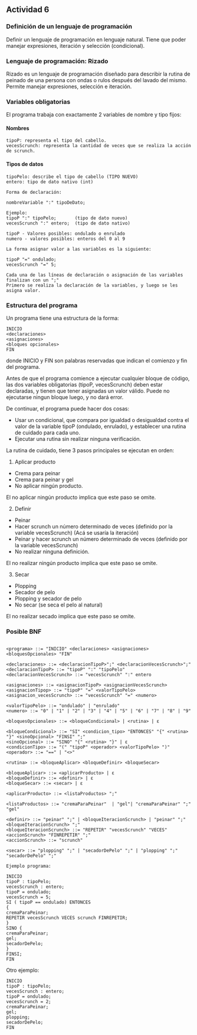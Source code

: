 ## Actividad 6

### Definición de un lenguaje de programación

Definir un lenguaje de programación en lenguaje natural. Tiene que poder manejar expresiones, iteración y selección (condicional).

### Lenguaje de programación: Rizado

Rizado es un lenguaje de programación diseñado para describir la rutina de peinado de una persona con ondas o rulos después del lavado del mismo.
Permite manejar expresiones, selección e iteración.


### Variables obligatorias

El programa trabaja con exactamente 2 variables de nombre y tipo fijos:

#### Nombres
```
tipoP: representa el tipo del cabello.
vecesScrunch: representa la cantidad de veces que se realiza la acción de scrunch.
```
#### Tipos de datos
```
tipoPelo: describe el tipo de cabello (TIPO NUEVO)
entero: tipo de dato nativo (int)

Forma de declaración:

nombreVariable ":" tipoDeDato;

Ejemplo:
tipoP ":" tipoPelo;       (tipo de dato nuevo)
vecesScrunch ":" entero;  (tipo de dato nativo)

tipoP - Valores posibles: ondulado o enrulado
numero - valores posibles: enteros del 0 al 9

La forma asignar valor a las variables es la siguiente:

tipoP "=" ondulado;
vecesScrunch "=" 5;

Cada una de las líneas de declaración o asignación de las variables finalizan con un ";"
Primero se realiza la declaración de la variables, y luego se les asigna valor.
```
### Estructura del programa

Un programa tiene una estructura de la forma:

```
INICIO
<declaraciones>
<asignaciones>
<bloques opcionales>
FIN
```
donde INICIO y FIN son palabras reservadas que indican el comienzo y fin del programa.


Antes de que el programa comience a ejecutar cualquier bloque de código, las dos variables obligatorias (tipoP, vecesScrunch) deben estar declaradas, y tienen que tener asignadas un valor válido.
Puede no ejecutarse ningun bloque luego, y no dará error.

De continuar, el programa puede hacer dos cosas:

* Usar un condicional, que compara por igualdad o desigualdad contra el valor de la variable tipoP (ondulado, enrulado), y establecer una rutina de cuidado para cada uno. 
* Ejecutar una rutina sin realizar ninguna verificación.

La rutina de cuidado, tiene 3 pasos principales se ejecutan en orden:

1. Aplicar producto

* Crema para peinar
* Crema para peinar y gel
* No aplicar ningún producto.

El no aplicar ningún producto implica que este paso se omite.


2. Definir

* Peinar
* Hacer scrunch un número determinado de veces (definido por la variable vecesScrunch) (Acá se usaría la iteración)
* Peinar y hacer scrunch un número determinado de veces (definido por la variable vecesScrunch)
* No realizar ninguna definición.

El no realizar ningún producto implica que este paso se omite.


3. Secar

* Plopping
* Secador de pelo
* Plopping y secador de pelo
* No secar (se seca el pelo al natural)

El no realizar secado implica que este paso se omite.


### Posible BNF

```

<programa> ::= "INICIO" <declaraciones> <asignaciones> <bloquesOpcionales> "FIN"

<declaraciones> ::= <declaracionTipoP>";" <declaracionVecesScrunch>";"
<declaracionTipoP> ::= "tipoP" ":" "tipoPelo"
<declaracionVecesScrunch> ::= "vecesScrunch" ":" entero

<asignaciones> ::= <asignacionTipoP> <asignacionVecesScrunch>
<asignacionTipop> ::= "tipoP" "=" <valorTipoPelo>
<asignacion_vecesScrunch> ::= "vecesScrunch" "=" <numero>

<valorTipoPelo> ::= "ondulado" | "enrulado"
<numero> ::= "0" | "1" | "2" | "3" | "4" | "5" | "6" | "7" | "8" | "9"

<bloquesOpcionales> ::= <bloqueCondicional> | <rutina> | ε

<bloqueCondicional> ::= "SI" <condicion_tipo> "ENTONCES" "{" <rutina> "}" <sinoOpcional> "FINSI" ";"
<sinoOpcional> ::= "SINO" "{" <rutina> "}" | ε
<condicionTipo> ::= "(" "tipoP" <operador> <valorTipoPelo> ")"
<operador> ::= "==" | "<>"

<rutina> ::= <bloqueAplicar> <bloqueDefinir> <bloqueSecar>

<bloqueAplicar> ::= <aplicarProducto> | ε
<bloqueDefinir> ::= <definir> | ε
<bloqueSecar> ::= <secar> | ε

<aplicarProducto> ::= <listaProductos> ";"

<listaProductos> ::= "cremaParaPeinar"  | "gel"| "cremaParaPeinar" ";" "gel" 

<definir> ::= "peinar" ";" | <bloqueIteracionScrunch> | "peinar" ";" <bloqueIteracionScrunch> ";"
<bloqueIteracionScrunch> ::= "REPETIR" "vecesScrunch" "VECES" <accionScrunch> "FINREPETIR" ";"
<accionScrunch> ::= "scrunch"

<secar> ::= "plopping" ";" | "secadorDePelo" ";" | "plopping" ";" "secadorDePelo" ";"

```

```
Ejemplo programa:

INICIO
tipoP : tipoPelo;
vecesScrunch : entero;
tipoP = ondulado;
vecesScrunch = 5;
SI ( tipoP == ondulado) ENTONCES 
{
cremaParaPeinar; 
REPETIR vecesScrunch VECES scrunch FINREPETIR;
}
SINO {
cremaParaPeinar;
gel;
secadorDePelo;
}
FINSI;
FIN
```

Otro ejemplo:

```
INICIO
tipoP : tipoPelo;
vecesScrunch : entero;
tipoP = ondulado;
vecesScrunch = 2;
cremaParaPeinar;
gel;
plopping;
secadorDePelo;
FIN
```
